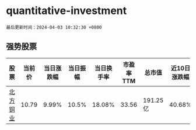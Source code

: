 # quantitative-investment

`最后更新时间：2024-04-03 10:32:30 +0800`

## 强势股票

|股票|当前价|当日涨跌幅|当日振幅|当日换手率|市盈率TTM|总市值|近10日涨跌幅|
|----|----|----|----|----|----|----|----|
|[北方铜业](https://xueqiu.com/S/SZ000737)|10.79|9.99%|10.5%|18.08%|33.56|191.25亿|40.68%|
